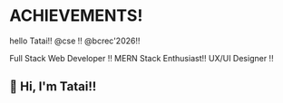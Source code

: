 # ACHIEVEMENTS!
hello Tatai!!
@cse !!
@bcrec'2026!!
<!DOCTYPE html>

Full Stack Web Developer !!
MERN Stack Enthusiast!!
UX/UI Designer !!

## 👋 Hi, I'm Tatai!!
